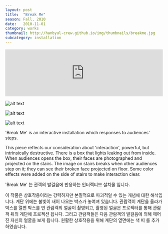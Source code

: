 ```yaml
---
layout: post
title:  "Break Me"
season: Fall, 2010
date:   2010-11-01
category: works
thumbnail: http://hanbyul-crew.github.io/img/thumbnails/breakme.jpg
subcategory: installation
---
```

<div class="flex-video">
<iframe src="http://player.vimeo.com/video/27228269?title=0 byline=0 portrait=0" width="100%" frameborder="0"> </iframe>
</div>

![alt text](http://hanbyul-here.net/images/breakme/00.jpg "Break Me 0")


![alt text](http://hanbyul-here.net/images/breakme/01.jpg "Break Me 1")


![alt text](http://hanbyul-here.net/images/breakme/02.jpg "Break Me 2")


'Break Me' is an interactive installation which responses to audiences' steps. 

This piece reflects our consideration about 'interaction', powerful, but intrinsically destructive. There is a box that lights leaking out from inside. When audiences opens the box, their faces are photographed and projected on the stairs. The image on stairs breaks when other audiences step on it; they can see their broken face projected on floor. Some color effects were added on the side of stairs to make interaction clear.


'Break Me' 는 관객의 발걸음에 반응하는 인터랙티브 설치물 입니다. 

이 작품은 상호작용이라는 강력하지만 본질적으로 파괴적일 수 있는 개념에 대한 해석입니다. 계단 위에는 불빛이 새어 나오는 박스가 놓여져 있습니다. 관람객이 계단을 올라가 박스를 열면 박스를 연 관람객의 얼굴이 촬영되고, 촬영된 얼굴은 프로젝터를 통해 관람객 뒤의 계단에 프로젝션 됩니다. 그리고 관람객들은 다음 관람객의 발걸음에 의해 깨어진 자신의 얼굴을 보게 됩니다. 원활한 상호작용을 위해 계단의 옆면에는 색 띠 를 추가하였습니다. 
